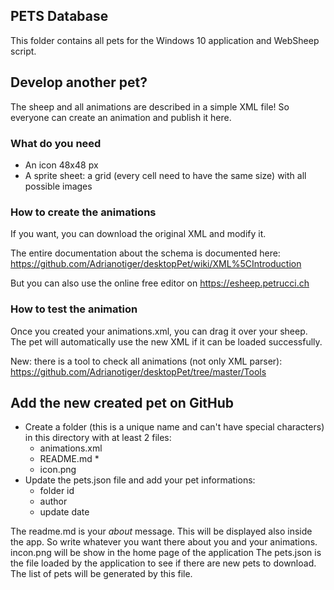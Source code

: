 ## PETS Database
This folder contains all pets for the Windows 10 application and WebSheep script.

## Develop another pet?
The sheep and all animations are described in a simple XML file! So everyone can create an animation and publish it here.

### What do you need
- An icon 48x48 px
- A sprite sheet: a grid (every cell need to have the same size) with all possible images

### How to create the animations
If you want, you can download the original XML and modify it. 

The entire documentation about the schema is documented here: https://github.com/Adrianotiger/desktopPet/wiki/XML%5CIntroduction

But you can also use the online free editor on https://esheep.petrucci.ch

### How to test the animation
Once you created your animations.xml, you can drag it over your sheep. The pet will automatically use the new XML if it can be loaded successfully.

New: there is a tool to check all animations (not only XML parser): https://github.com/Adrianotiger/desktopPet/tree/master/Tools

## Add the new created pet on GitHub
- Create a folder (this is a unique name and can't have special characters) in this directory with at least 2 files:
  - animations.xml
  - README.md *
  - icon.png
- Update the pets.json file and add your pet informations:
  - folder id
  - author
  - update date

The readme.md is your *about* message. This will be displayed also inside the app. So write whatever you want there about you and your animations.
incon.png will be show in the home page of the application
The pets.json is the file loaded by the application to see if there are new pets to download. The list of pets will be generated by this file.
